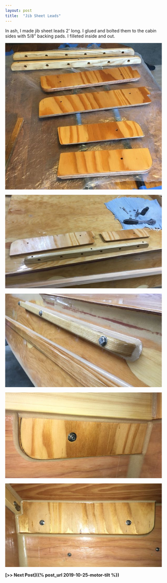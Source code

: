 ```yaml
---
layout: post
title:  "Jib Sheet Leads"
---
```


In ash, I made jib sheet leads 2' long. I glued and bolted them to the cabin sides with 5/8" backing pads. I filleted inside and out.

![Marking](/assets/images/jib-lead-1.jpg)

![Stitches](/assets/images/jib-lead-2.jpg)

![Blocks Under the Stitches](/assets/images/jib-lead-3.jpg)

![Screws on the Inside](/assets/images/jib-lead-4.jpg)

![With Fillets](/assets/images/jib-lead-5.jpg)

**[>> Next Post]({% post_url 2019-10-25-motor-tilt %})**

